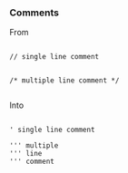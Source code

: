 ### Comments

<p class="fragment">From</p>
<pre><code class="fragment">
// single line comment

/\* multiple
   line
   comment \*/
</code></pre>
<p class="fragment">Into</p>

<pre><code class="fragment">
' single line comment

''' multiple
''' line
''' comment
</code></pre>
